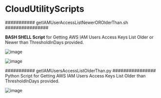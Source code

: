 # CloudUtilityScripts

########### getIAMUserAccessListNewerOROlderThan.sh ################

**BASH SHELL Script** for Getting AWS IAM Users Access Keys List Older or Newer than ThresholdInDays provided.

![image](https://user-images.githubusercontent.com/52037731/157804728-2811aa29-6f83-497c-9702-243e013e1596.png)

![image](https://user-images.githubusercontent.com/52037731/157804884-724b10ef-a8da-4dc6-949f-15cf3db9ebf2.png)


########### getIAMUsersAccessListOlderThan.py ################
Python Script for Getting AWS IAM Users Access Keys List Older than ThresholdInDays provided.

![image](https://user-images.githubusercontent.com/52037731/157807661-e39ee2ed-d6df-4723-bd89-296cb6c8ad24.png)

